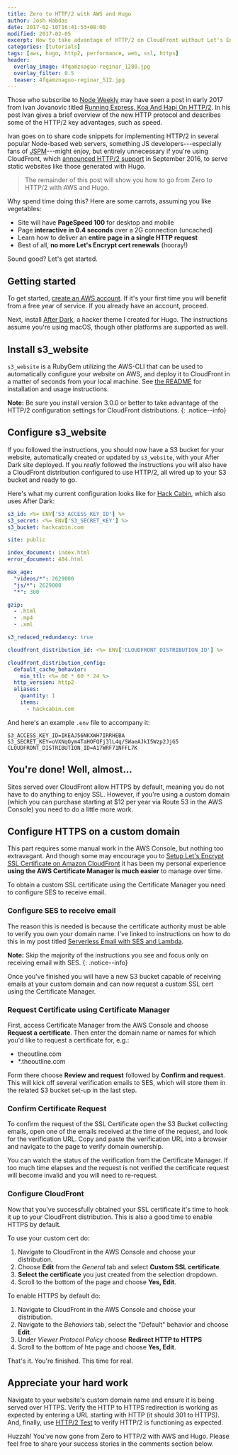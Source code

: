 ```yaml
---
title: Zero to HTTP/2 with AWS and Hugo
author: Josh Habdas
date: 2017-02-10T16:41:53+08:00
modified: 2017-02-05
excerpt: How to take advantage of HTTP/2 on CloudFront without Let's Encrypt.
categories: [tutorials]
tags: [aws, hugo, http2, performance, web, ssl, https]
header:
  overlay_image: 4fqamznaguo-reginar_1280.jpg
  overlay_filter: 0.5
  teaser: 4fqamznaguo-reginar_512.jpg
---
```


Those who subscribe to [Node Weekly](http://nodeweekly.com/) may have seen a post in early 2017 from Ivan Jovanovic titled [Running Express, Koa And Hapi On HTTP/2](http://ivanjov.com/running-express-koa-and-hapi-on-http-2/). In his post Ivan gives a brief overview of the new HTTP protocol and describes some of the HTTP/2 key advantages, such as speed.

Ivan goes on to share code snippets for implementing HTTP/2 in several popular Node-based web servers, something JS developers---especially fans of [JSPM](http://jspm.io/)---might enjoy, but entirely unnecessary if you're using CloudFront, which [announced HTTP/2 support](https://aws.amazon.com/about-aws/whats-new/2016/09/amazon-cloudfront-now-supports-http2/) in September 2016, to serve static websites like those generated with Hugo.

> The remainder of this post will show you how to go from Zero to HTTP/2 with AWS and Hugo.

Why spend time doing this? Here are some carrots, assuming you like vegetables:

- Site will have **PageSpeed 100** for desktop and mobile
- Page **interactive in 0.4 seconds** over a 2G connection (uncached)
- Learn how to deliver an **entire page in a single HTTP request**
- Best of all, **no more Let's Encrypt cert renewals** (hooray!)

Sound good? Let's get started.

## Getting started

To get started, [create an AWS account](https://portal.aws.amazon.com/gp/aws/developer/registration/). If it's your first time you will benefit from a free year of service. If you already have an account, proceed.

Next, install [After Dark](https://github.com/comfusion/after-dark), a hacker theme I created for Hugo. The instructions assume you're using macOS, though other platforms are supported as well.

## Install s3_website

`s3_website` is a RubyGem utilizing the AWS-CLI that can be used to automatically configure your website on AWS, and deploy it to CloudFront in a matter of seconds from your local machine. See [the README](https://github.com/laurilehmijoki/s3_website) for installation and usage instructions.

**Note:** Be sure you install version 3.0.0 or better to take advantage of the HTTP/2 configuration settings for CloudFront distributions.
{: .notice--info}

## Configure s3_website

If you followed the instructions, you should now have a S3 bucket for your website, automatically created or updated by `s3_website`, with your After Dark site deployed. If you _really_ followed the instructions you will also have a CloudFront distribution configured to use HTTP/2, all wired up to your S3 bucket and ready to go.

Here's what my current configuration looks like for [Hack Cabin](https://hackcabin.com), which also uses After Dark:

```yaml
s3_id: <%= ENV['S3_ACCESS_KEY_ID'] %>
s3_secret: <%= ENV['S3_SECRET_KEY'] %>
s3_bucket: hackcabin.com

site: public

index_document: index.html
error_document: 404.html

max_age:
  "videos/*": 2629000
  "js/*": 2629000
  "*": 300

gzip:
  - .html
  - .mp4
  - .xml

s3_reduced_redundancy: true

cloudfront_distribution_id: <%= ENV['CLOUDFRONT_DISTRIBUTION_ID'] %>

cloudfront_distribution_config:
  default_cache_behavior:
    min_ttl: <%= 60 * 60 * 24 %>
  http_version: http2
  aliases:
    quantity: 1
    items:
      - hackcabin.com

```

And here's an example `.env` file to accompany it:

```shell
S3_ACCESS_KEY_ID=IKEAJ56NKXWH7IRRHEBA
S3_SECRET_KEY=oVXNqOym4TaHOFQFj3lL4q/SWaeAJkI5Wzp2JjG5
CLOUDFRONT_DISTRIBUTION_ID=A17WRF71NFFL7K
```

## You're done! Well, almost...

Sites served over CloudFront allow HTTPS by default, meaning you do not have to do anything to enjoy SSL. However, if you're using a custom domain (which you can purchase starting at $12 per year via Route 53 in the AWS Console) you need to do a little more work.

## Configure HTTPS on a custom domain

This part requires some manual work in the AWS Console, but nothing too extravagant. And though some may encourage you to [Setup Let's Encrypt SSL Certificate on Amazon CloudFront](https://medium.com/@richardkall/setup-lets-encrypt-ssl-certificate-on-amazon-cloudfront-b217669987b2) it has been my personal experience **using the AWS Certificate Manager is much easier** to manage over time.

To obtain a custom SSL certificate using the Certificate Manager you need to configure SES to receive email.

### Configure SES to receive email

The reason this is needed is because the certificate authority must be able to verify you own your domain name. I've linked to instructions on how to do this in my post titled [Serverless Email with SES and Lambda](https://habd.as/serverless-email-forwards-ses-lambda-crash-course/#configure-ses-to-send-and-receive-email).

**Note:** Skip the majority of the instructions you see and focus only on receiving email with SES.
{: .notice--info}

Once you've finished you will have a new S3 bucket capable of receiving emails at your custom domain and can now request a custom SSL cert using the Certificate Manager.

### Request Certificate using Certificate Manager

First, access Certificate Manager from the AWS Console and choose **Request a certificate**. Then enter the domain name or names for which you'd like to request a certificate for, e.g.:

- theoutline.com
- \*.theoutline.com

Form there choose **Review and request** followed by **Confirm and request**. This will kick off several verification emails to SES, which will store them in the related S3 bucket set-up in the last step.

### Confirm Certificate Request

To confirm the request of the SSL Certificate open the S3 Bucket collecting emails, open one of the emails received at the time of the request, and look for the verification URL. Copy and paste the verification URL into a browser and navigate to the page to verify domain ownership.

You can watch the status of the verification from the Certificate Manager. If too much time elapses and the request is not verified the certificate request will become invalid and you will need to re-request.

### Configure CloudFront

Now that you've successfully obtained your SSL certificate it's time to hook it up to your CloudFront distribution. This is also a good time to enable HTTPS by default.

To use your custom cert do:

1. Navigate to CloudFront in the AWS Console and choose your distribution.
1. Choose **Edit** from the _General_ tab and select **Custom SSL certificate**.
1. **Select the certificate** you just created from the selection dropdown.
1. Scroll to the bottom of the page and choose **Yes, Edit**.

To enable HTTPS by default do:

1. Navigate to CloudFront in the AWS Console and choose your distribution.
1. Navigate to the _Behaviors_ tab, select the "Default" behavior and choose **Edit**.
1. Under _Viewer Protocol Policy_ choose **Redirect HTTP to HTTPS**
1. Scroll to the bottom of hte page and choose **Yes, Edit**.

That's it. You're finished. This time for real.

## Appreciate your hard work

Navigate to your website's custom domain name and ensure it is being served over HTTPS. Verify the HTTP to HTTPS redirection is working as expected by entering a URL starting with HTTP (it should 301 to HTTPS). And, finally, use [HTTP/2 Test](https://tools.keycdn.com/) to verify HTTP/2 is functioning as expected.

Huzzah! You've now gone from Zero to HTTP/2 with AWS and Hugo. Please feel free to share your success stories in the comments section below.
